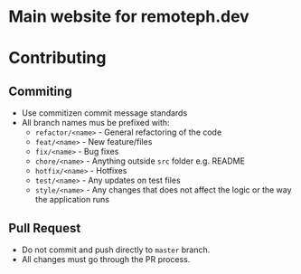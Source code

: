 # Main website for remoteph.dev

# Contributing

## Commiting
- Use commitizen commit message standards
- All branch names mus be prefixed with:
  - `refactor/<name>` - General refactoring of the code
  - `feat/<name>` - New feature/files
  - `fix/<name>` - Bug fixes
  - `chore/<name>` - Anything outside `src` folder e.g. README
  - `hotfix/<name>` - Hotfixes
  - `test/<name>` - Any updates on test files
  - `style/<name>` - Any changes that does not affect the logic or the way the application runs

## Pull Request
- Do not commit and push directly to `master` branch.
- All changes must go through the PR process.